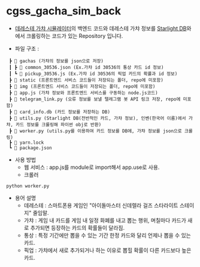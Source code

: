 # cgss_gacha_sim_back
* [데레스테 가챠 시뮬레이터](https://cgss-gacha.feroid.com)의 백엔드 코드와 데레스테 가챠 정보를 [Starlight DB](https://starlight.kirara.ca)와 에서 크롤링하는 코드가 있는 Repository 입니다.

* 파일 구조 : 
```
 ┣ 📂 gachas (가챠의 정보를 json으로 저장)
 ┃ ┣ 📜 common_30536.json (Ex.가챠 id 30536의 통상 카드 id 정보)
 ┃ ┗ 📜 pickup_30536.js (Ex.가챠 id 30536의 픽업 카드의 확률과 id 정보)
 ┣ 📂 static (프론트엔드 서비스 코드들이 저장되는 폴더, repo에 미포함)
 ┣ 📂 img (프론트엔드 서비스 코드들이 저장되는 폴더, repo에 미포함)
 ┣ 📜 app.js (가챠 정보와 프론트엔드 서비스를 구동하는 node.js코드)
 ┣ 📜 telegram_link.py (오류 정보를 보낼 텔레그램 봇 API 링크 저장, repo에 미포함)
 ┣ 📜 card_info.db (카드 정보를 저장하는 DB)
 ┣ 📜 utils.py (Starlight DB(전반적인 카드, 가챠 정보), 인벤(한국어 이름)에서 가챠, 카드 정보를 크롤링해 파이썬 obj로 반환)
 ┣ 📜 worker.py (utils.py를 이용하여 카드 정보를 DB에, 가챠 정보를 json으로 크롤링)
 ┣ 📜 yarn.lock
 ┗ 📜 package.json
```

* 사용 방법
  * 웹 서비스 : app.js를 module로 import해서 app.use로 사용.
  * 크롤러
```
python worker.py
```

* 용어 설명
  * 데레스테 : 스마트폰용 게임인 "아이돌마스터 신데렐라 걸즈 스타라이트 스테이지" 줄임말.
  * 가챠 : 게임 내 카드를 게임 내 일정 화폐를 내고 뽑는 행위, 며칠마다 카드가 새로 추가되면 등장하는 카드의 확률들이 달라짐.
  * 통상 : 특정 기간에만 뽑을 수 있는 기간 한정 카드와 달리 언제나 뽑을 수 있는 카드.
  * 픽업 : 가챠에서 새로 추가되거나 하는 이유로 뽑힐 확률이 다른 카드보다 높은 카드.